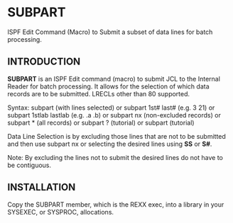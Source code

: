 # SUBPART
ISPF Edit Command (Macro) to  Submit a subset of data lines for batch processing.

## INTRODUCTION

**SUBPART** is an ISPF Edit command (macro) to submit JCL to the Internal Reader
for batch processing. It allows for the selection of which data records are
to be submitted. LRECLs other than 80 supported.

Syntax:    subpart                 (with lines selected)
         or subpart 1st# last#     (e.g. 3 21)
         or subpart 1stlab lastlab (e.g. .a .b)
         or subpart nx             (non-excluded records)
         or subpart *              (all records)
         or subpart ?              (tutorial)
         or subpart                (tutorial)

Data Line Selection is by excluding those lines that are not to be submitted
and then use subpart nx or selecting the desired lines using **SS** or **S#**.

Note: By excluding the lines not to submit the desired lines do not have to
be contiguous.

## INSTALLATION

Copy the SUBPART member, which is the REXX exec, into a library in your
SYSEXEC, or SYSPROC, allocations.
